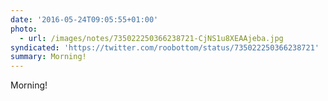 ```yaml
---
date: '2016-05-24T09:05:55+01:00'
photo:
  - url: /images/notes/735022250366238721-CjNS1u8XEAAjeba.jpg
syndicated: 'https://twitter.com/roobottom/status/735022250366238721'
summary: Morning!
---
```

Morning! 
